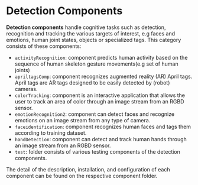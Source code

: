 # Detection Components

**Detection components** handle cognitive tasks such as detection, recognition and tracking the various targets of interest, e.g faces and emotions, human joint states, objects or specialized tags. This category consists of these components:
- `activityRecognition`: component predicts human activity based on the sequence of human skeleton gesture movements(e.g set of human joints)
- `apriltagsComp`: component recognizes augmented reality (AR) April tags. April tags are AR tags designed to be easily detected by (robot) cameras.
- `colorTracking`: component is an interactive application that allows the user to track an area of color through an image stream from an RGBD sensor.
- `emotionRecognition2`: component can detect faces and recognize emotions on an image stream from any type of camera.
- `faceidentification`: component recognizes human faces and tags them according to training dataset.
- `handDetection`: component can detect and track human hands through an image stream from an RGBD sensor.
- `test`: folder consists of various testing components of the detection components.

The detail of the description, installation, and configuration of each component can be found on the respective component folder.
